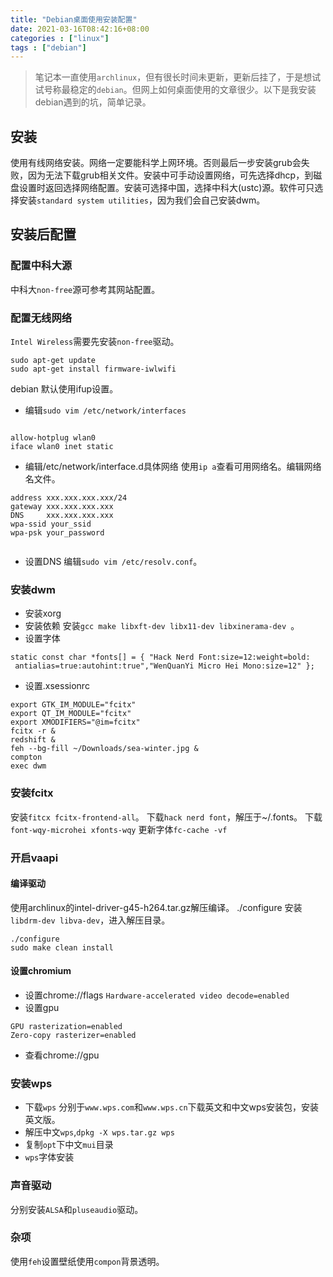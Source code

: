 ```yaml
---
title: "Debian桌面使用安装配置"
date: 2021-03-16T08:42:16+08:00
categories : ["linux"]
tags : ["debian"]
---
```

> 笔记本一直使用`archlinux`，但有很长时间未更新，更新后挂了，于是想试试号称最稳定的`debian`。但网上如何桌面使用的文章很少。以下是我安装debian遇到的坑，简单记录。

## 安装
使用有线网络安装。网络一定要能科学上网环境。否则最后一步安装grub会失败，因为无法下载grub相关文件。安装中可手动设置网络，可先选择dhcp，到磁盘设置时返回选择网络配置。安装可选择中国，选择中科大(ustc)源。软件可只选择安装`standard system utilities`，因为我们会自己安装dwm。
## 安装后配置
### 配置中科大源
中科大`non-free`源可参考其网站配置。
### 配置无线网络
`Intel Wireless`需要先安装`non-free`驱动。
```
sudo apt-get update 
sudo apt-get install firmware-iwlwifi
```
debian 默认使用ifup设置。
- 编辑`sudo vim /etc/network/interfaces`
```

allow-hotplug wlan0
iface wlan0 inet static
```
- 编辑/etc/network/interface.d具体网络
使用`ip a`查看可用网络名。编辑网络名文件。
```
address xxx.xxx.xxx.xxx/24
gateway xxx.xxx.xxx.xxx
DNS     xxx.xxx.xxx.xxx
wpa-ssid your_ssid
wpa-psk your_password


```
- 设置DNS
编辑`sudo vim /etc/resolv.conf`。
### 安装dwm
- 安装xorg
- 安装依赖 
  安装`gcc make libxft-dev libx11-dev libxinerama-dev `。
- 设置字体
```
static const char *fonts[] = { "Hack Nerd Font:size=12:weight=bold:
 antialias=true:autohint:true","WenQuanYi Micro Hei Mono:size=12" };
```
- 设置.xsessionrc
```
export GTK_IM_MODULE="fcitx"
export QT_IM_MODULE="fcitx"
export XMODIFIERS="@im=fcitx"
fcitx -r &
redshift &
feh --bg-fill ~/Downloads/sea-winter.jpg &
compton
exec dwm
```
### 安装fcitx
安装`fitcx fcitx-frontend-all`。
下载`hack nerd font`，解压于~/.fonts。 
下载`font-wqy-microhei xfonts-wqy`
更新字体`fc-cache -vf`
### 开启vaapi 
#### 编译驱动
使用archlinux的intel-driver-g45-h264.tar.gz解压编译。
./configure
安装`libdrm-dev libva-dev`，进入解压目录。
```
./configure
sudo make clean install
```
#### 设置chromium
- 设置chrome://flags
`Hardware-accelerated video decode=enabled`
- 设置gpu
```
GPU rasterization=enabled
Zero-copy rasterizer=enabled
```
- 查看chrome://gpu
### 安装wps
- 下载`wps`
分别于`www.wps.com`和`www.wps.cn`下载英文和中文wps安装包，安装英文版。
- 解压中文`wps`,`dpkg -X wps.tar.gz wps`
- 复制`opt`下中文`mui`目录
- `wps`字体安装
### 声音驱动
分别安装`ALSA`和`pluseaudio`驱动。
### 杂项
使用`feh`设置壁纸使用`compon`背景透明。
